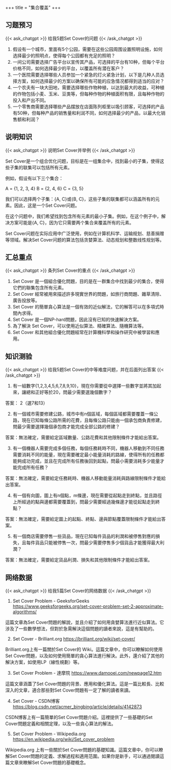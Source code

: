 +++
title = "集合覆盖"
+++
## 习题预习
{{< ask_chatgpt >}}
给我5题Set Cover的问题
{{< /ask_chatgpt >}}



1. 假设有一个城市，里面有5个公园，需要在这些公园周围设置照明设施，如何选择最少的照明点，使得每个公园都有充足的照明？
2. 一间公司需要选择广告平台以宣传其产品，可选择的平台有10种，但每个平台价格不同，如何选择最少的平台，以覆盖所有潜在客户？
3. 一个医院需要选择哪些人员参加一个紧急的灯火紧急计划，以下是几种人员选择方案，如何选择最少的方案以确保所有可能的应急情况都得到适当的应对？
4. 一个农夫有一块大田地，需要选择哪些作物种植，以达到最大的收益，可种植的作物包括小麦、玉米、豆类等，但每种作物的种植面积有限，且每种作物的投入和产出不同。
5. 一个零售商需要选择哪些产品摆放在店面陈列柜里以吸引顾客，可选择的产品有50种，但每种产品的销售量和利润不同，如何选择最少的产品，以最大化销售额和利润？   

## 说明知识
{{< ask_chatgpt >}}
说明Set Cover并举例
{{< /ask_chatgpt >}}



Set Cover是一个组合优化问题，目标是在一组集合中，找到最小的子集，使得这些子集的联集可以包括所有元素。

例如，假设有以下三个集合：

A = {1, 2, 3, 4}
B = {2, 4, 6}
C = {3, 5}

我们可以选择两个子集：{A, C}或{B, C}，这些子集的联集都可以涵盖所有的元素。因此，这是一个Set Cover问题。

在这个问题中，我们希望找到包含所有元素的最小子集。例如，在这个例子中，解决方案可能是{A, C}，因为它只需要两个集合来覆盖所有的元素。

Set Cover问题在实际应用中广泛使用，例如在计算机科学、运输规划、慈善捐赠等领域。解决Set Cover问题的算法包括贪婪算法、动态规划和整数线性规划等。   

## 汇总重点
{{< ask_chatgpt >}}
条列Set Cover的重点
{{< /ask_chatgpt >}}



1. Set Cover 是一個組合優化問題，目的是在一群集合中找到最少的集合，使得它們的聯集包含所有元素。
2. Set Cover 經常被用來描述許多現實世界的問題，如旅行商問題、雜草清除、廣告投放等。
3. Set Cover 的簡單貪心算法是一個有效的近似解法，它的解答可以在多項式時間內求得。
4. Set Cover 是一個NP-hard問題，因此沒有已知的快速解決方案。
5. 為了解決 Set Cover，可以使用近似算法、精確算法、隨機算法等。
6. Set Cover 和其他組合優化問題經常在計算機科學和操作研究中被學習和應用。   

## 知识测验
{{< ask_chatgpt >}}
给我5题Set Cover的中等难度问题，并在后面列出答案
{{< /ask_chatgpt >}}



1. 有一組數字{1,2,3,4,5,6,7,8,9,10}，現在你需要從中選擇一些數字並將其加起來，讓總和正好等於20，問最少需要選幾個數字？

答案： 2（選7和13）

2. 有一個城市需要修建公路，城市中有n個區域，每個區域都需要覆蓋一條公路，現在已知每條公路所需的花費，且每條公路只能由一個承包商負責修建，問最少需要選擇幾個承包商才能完成全部公路的修建？

答案：無法確定，需要給定區域數量、公路花費和其他限制條件才能給出答案。

3. 有一個機器人需要完成多個任務，每個任務耗時不同，機器人移動到不同任務需要消耗不同的能量，現在需要確定最小能量消耗的路線，使得所有的任務都能夠成功完成，並且在完成所有任務後回到起點，問最小需要消耗多少能量才能完成所有任務？

答案：無法確定，需要給定任務耗時、機器人移動能量消耗與路線限制條件才能給出答案。

4. 有一個有向圖，圖上有n個點，m條邊，現在需要從起點走到終點，並且路徑上所經過的點與邊都需要覆蓋到，問最少需要經過幾條邊才能從起點走到終點？

答案：無法確定，需要給定圖上的起點、終點、邊與節點覆蓋限制條件才能給出答案。

5. 有一個商店需要停售一些貨品，現在已知每件貨品的利潤和被停售對應的損失，且每件貨品只能被停售一次，問最少需要停售多少個貨品才能獲得最大利潤？

答案：無法確定，需要給定貨品利潤、損失和其他限制條件才能給出答案。   

## 网络数据
{{< ask_chatgpt >}}
给我5篇Set Cover的网络数据
{{< /ask_chatgpt >}}



1. Set Cover Problem - GeeksforGeeks
https://www.geeksforgeeks.org/set-cover-problem-set-2-approximate-algorithms/

這篇文章為Set Cover問題的解說，並且介紹了如何用貪婪算法進行近似算法。它涉及了一些數學想法，但對於急需解決這個問題的讀者來說，這是有幫助的。

2. Set Cover - Brilliant.org
https://brilliant.org/wiki/set-cover/

Brilliant.org上有一篇關於Set Cover的 Wiki。這篇文章中，你可以瞭解如何使用Set Cover問題，以及如何使用簡單的貪心算法進行解決。此外，還介紹了其他的解決方案，如使用LP（線性規劃）等。

3. Set Cover Problem - 達摩院
https://www.damooei.com/newpage12.htm

這篇文章涵蓋了Set Cover問題的背景、應用和優化算法。這是一篇比較長、比較深入的文章，適合那些對Set Cover問題有一定了解的讀者來讀。

4. Set Cover - CSDN博客
https://blog.csdn.net/acmer_bingbing/article/details/4142873

CSDN博客上有一篇簡單的Set Cover問題介紹。這裡提供了一些基礎的Set Cover問題定義和相關定理，以及一些貪心算法的解法。

5. Set Cover Problem - Wikipedia.org
https://en.wikipedia.org/wiki/Set_cover_problem

Wikipedia.org 上有一些關於Set Cover問題的基礎知識。這篇文章中，你可以瞭解Set Cover問題的定義、求解過程和適用范圍。如果你是新手，可以通過閱讀這篇文章來瞭解Set Cover問題的基礎概念。   

